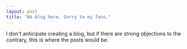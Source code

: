 ```yaml
---
layout: post
title: "No blog here. Sorry to my fans."
---
```


I don't anticipate creating a blog, but if there are strong objections to the contrary, this is where the posts would be.
